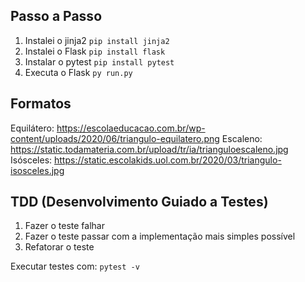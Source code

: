 ## Passo a Passo

1. Instalei o jinja2 `pip install jinja2`
2. Instalei o Flask `pip install flask`
3. Instalar o pytest `pip install pytest`
4. Executa o Flask `py run.py`

## Formatos

Equilátero: https://escolaeducacao.com.br/wp-content/uploads/2020/06/triangulo-equilatero.png
Escaleno: https://static.todamateria.com.br/upload/tr/ia/trianguloescaleno.jpg
Isósceles: https://static.escolakids.uol.com.br/2020/03/triangulo-isosceles.jpg

## TDD (Desenvolvimento Guiado a Testes)

1. Fazer o teste falhar
2. Fazer o teste passar com a implementação mais simples possível
3. Refatorar o teste

Executar testes com: `pytest -v`